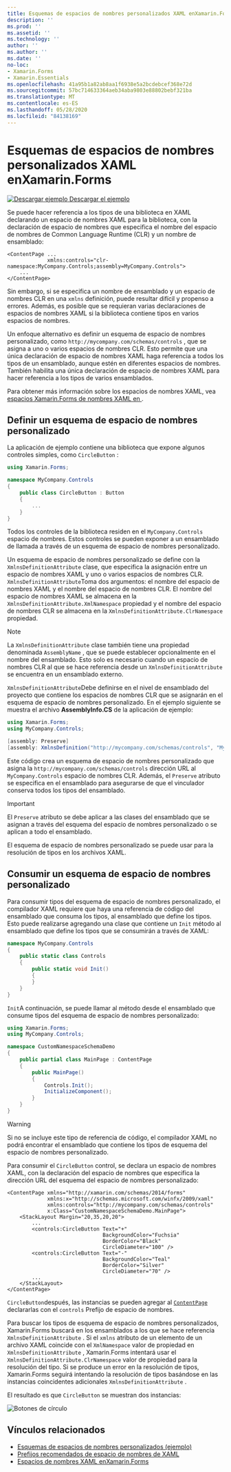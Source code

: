 ```yaml
---
title: Esquemas de espacios de nombres personalizados XAML enXamarin.Forms
description: ''
ms.prod: ''
ms.assetid: ''
ms.technology: ''
author: ''
ms.author: ''
ms.date: ''
no-loc:
- Xamarin.Forms
- Xamarin.Essentials
ms.openlocfilehash: 41a95b1a82ab8aa1f6938e5a2bcdebcef368e72d
ms.sourcegitcommit: 57bc714633364aeb34aba9803e88802bebf321ba
ms.translationtype: MT
ms.contentlocale: es-ES
ms.lasthandoff: 05/28/2020
ms.locfileid: "84138169"
---
```

# <a name="xaml-custom-namespace-schemas-in-xamarinforms"></a>Esquemas de espacios de nombres personalizados XAML enXamarin.Forms

[![Descargar ejemplo](~/media/shared/download.png) Descargar el ejemplo](https://docs.microsoft.com/samples/xamarin/xamarin-forms-samples/xaml-customnamespaceschemas)

Se puede hacer referencia a los tipos de una biblioteca en XAML declarando un espacio de nombres XAML para la biblioteca, con la declaración de espacio de nombres que especifica el nombre del espacio de nombres de Common Language Runtime (CLR) y un nombre de ensamblado:

```xaml
<ContentPage ...
             xmlns:controls="clr-namespace:MyCompany.Controls;assembly=MyCompany.Controls">
    ...
</ContentPage>
```

Sin embargo, si se especifica un nombre de ensamblado y un espacio de nombres CLR en una `xmlns` definición, puede resultar difícil y propenso a errores. Además, es posible que se requieran varias declaraciones de espacios de nombres XAML si la biblioteca contiene tipos en varios espacios de nombres.

Un enfoque alternativo es definir un esquema de espacio de nombres personalizado, como `http://mycompany.com/schemas/controls` , que se asigna a uno o varios espacios de nombres CLR. Esto permite que una única declaración de espacio de nombres XAML haga referencia a todos los tipos de un ensamblado, aunque estén en diferentes espacios de nombres. También habilita una única declaración de espacio de nombres XAML para hacer referencia a los tipos de varios ensamblados.

Para obtener más información sobre los espacios de nombres XAML, vea [espacios Xamarin.Forms de nombres XAML en ](namespaces.md).

## <a name="defining-a-custom-namespace-schema"></a>Definir un esquema de espacio de nombres personalizado

La aplicación de ejemplo contiene una biblioteca que expone algunos controles simples, como `CircleButton` :

```csharp
using Xamarin.Forms;

namespace MyCompany.Controls
{
    public class CircleButton : Button
    {
        ...
    }
}
```

Todos los controles de la biblioteca residen en el `MyCompany.Controls` espacio de nombres. Estos controles se pueden exponer a un ensamblado de llamada a través de un esquema de espacio de nombres personalizado.

Un esquema de espacio de nombres personalizado se define con la `XmlnsDefinitionAttribute` clase, que especifica la asignación entre un espacio de nombres XAML y uno o varios espacios de nombres CLR. `XmlnsDefinitionAttribute`Toma dos argumentos: el nombre del espacio de nombres XAML y el nombre del espacio de nombres CLR. El nombre del espacio de nombres XAML se almacena en la `XmlnsDefinitionAttribute.XmlNamespace` propiedad y el nombre del espacio de nombres CLR se almacena en la `XmlnsDefinitionAttribute.ClrNamespace` propiedad.

> [!NOTE]
> La `XmlnsDefinitionAttribute` clase también tiene una propiedad denominada `AssemblyName` , que se puede establecer opcionalmente en el nombre del ensamblado. Esto solo es necesario cuando un espacio de nombres CLR al que se hace referencia desde un `XmlnsDefinitionAttribute` se encuentra en un ensamblado externo.

`XmlnsDefinitionAttribute`Debe definirse en el nivel de ensamblado del proyecto que contiene los espacios de nombres CLR que se asignarán en el esquema de espacio de nombres personalizado. En el ejemplo siguiente se muestra el archivo **AssemblyInfo.CS** de la aplicación de ejemplo:

```csharp
using Xamarin.Forms;
using MyCompany.Controls;

[assembly: Preserve]
[assembly: XmlnsDefinition("http://mycompany.com/schemas/controls", "MyCompany.Controls")]
```

Este código crea un esquema de espacio de nombres personalizado que asigna la `http://mycompany.com/schemas/controls` dirección URL al `MyCompany.Controls` espacio de nombres CLR. Además, el `Preserve` atributo se especifica en el ensamblado para asegurarse de que el vinculador conserva todos los tipos del ensamblado.

> [!IMPORTANT]
> El `Preserve` atributo se debe aplicar a las clases del ensamblado que se asignan a través del esquema del espacio de nombres personalizado o se aplican a todo el ensamblado.

El esquema de espacio de nombres personalizado se puede usar para la resolución de tipos en los archivos XAML.

## <a name="consuming-a-custom-namespace-schema"></a>Consumir un esquema de espacio de nombres personalizado

Para consumir tipos del esquema de espacio de nombres personalizado, el compilador XAML requiere que haya una referencia de código del ensamblado que consuma los tipos, al ensamblado que define los tipos. Esto puede realizarse agregando una clase que contiene un `Init` método al ensamblado que define los tipos que se consumirán a través de XAML:

```csharp
namespace MyCompany.Controls
{
    public static class Controls
    {
        public static void Init()
        {
        }
    }
}
```

`Init`A continuación, se puede llamar al método desde el ensamblado que consume tipos del esquema de espacio de nombres personalizado:

```csharp
using Xamarin.Forms;
using MyCompany.Controls;

namespace CustomNamespaceSchemaDemo
{
    public partial class MainPage : ContentPage
    {
        public MainPage()
        {
            Controls.Init();
            InitializeComponent();
        }
    }
}
```

> [!WARNING]
> Si no se incluye este tipo de referencia de código, el compilador XAML no podrá encontrar el ensamblado que contiene los tipos de esquema del espacio de nombres personalizado.

Para consumir el `CircleButton` control, se declara un espacio de nombres XAML, con la declaración del espacio de nombres que especifica la dirección URL del esquema del espacio de nombres personalizado:

```xaml
<ContentPage xmlns="http://xamarin.com/schemas/2014/forms"
             xmlns:x="http://schemas.microsoft.com/winfx/2009/xaml"
             xmlns:controls="http://mycompany.com/schemas/controls"
             x:Class="CustomNamespaceSchemaDemo.MainPage">
    <StackLayout Margin="20,35,20,20">
        ...
        <controls:CircleButton Text="+"
                               BackgroundColor="Fuchsia"
                               BorderColor="Black"
                               CircleDiameter="100" />
        <controls:CircleButton Text="-"
                               BackgroundColor="Teal"
                               BorderColor="Silver"
                               CircleDiameter="70" />
        ...
    </StackLayout>
</ContentPage>
```

`CircleButton`después, las instancias se pueden agregar al [`ContentPage`](xref:Xamarin.Forms.ContentPage) declararlas con el `controls` Prefijo de espacio de nombres.

Para buscar los tipos de esquema de espacio de nombres personalizados, Xamarin.Forms buscará en los ensamblados a los que se hace referencia `XmlnsDefinitionAttribute` . Si el `xmlns` atributo de un elemento de un archivo XAML coincide con el `XmlNamespace` valor de propiedad en `XmlnsDefinitionAttribute` , Xamarin.Forms intentará usar el `XmlnsDefinitionAttribute.ClrNamespace` valor de propiedad para la resolución del tipo. Si se produce un error en la resolución de tipos, Xamarin.Forms seguirá intentando la resolución de tipos basándose en las instancias coincidentes adicionales `XmlnsDefinitionAttribute` .

El resultado es que `CircleButton` se muestran dos instancias:

![Botones de círculo](custom-namespace-schemas-images/circle-buttons.png "Botones de círculo")

## <a name="related-links"></a>Vínculos relacionados

- [Esquemas de espacios de nombres personalizados (ejemplo)](https://docs.microsoft.com/samples/xamarin/xamarin-forms-samples/xaml-customnamespaceschemas)
- [Prefijos recomendados de espacio de nombres de XAML](custom-prefix.md)
- [Espacios de nombres XAML enXamarin.Forms](namespaces.md)

